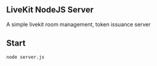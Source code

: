 ## LiveKit NodeJS Server  

A simple livekit room management, token issuance server

## Start

```bash
node server.js
```
